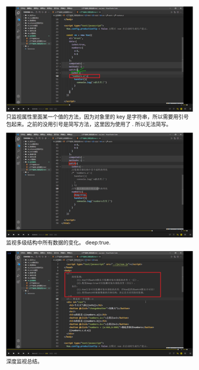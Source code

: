 ![](./img/2022-01-23-22-03-22.png)
只监视属性里面某一个值的方法，因为对象里的 key 是字符串，所以需要用引号包起来。之前的没用引号是简写方法，这里因为使用了 . 所以无法简写。

![](./img/2022-01-23-22-07-42.png)  
监视多级结构中所有数据的变化。 deep:true.

![](./img/2022-01-23-22-09-30.png)  
深度监视总结。
